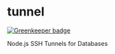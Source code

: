 # tunnel

[![Greenkeeper badge](https://badges.greenkeeper.io/versidyne/ssh-tunnel.svg)](https://greenkeeper.io/)

Node.js SSH Tunnels for Databases
